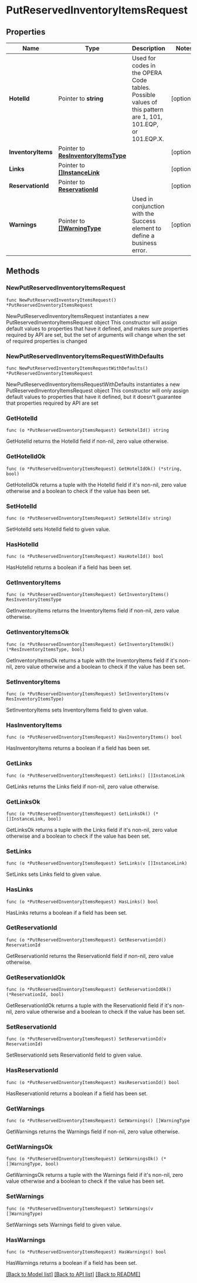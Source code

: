 # PutReservedInventoryItemsRequest

## Properties

Name | Type | Description | Notes
------------ | ------------- | ------------- | -------------
**HotelId** | Pointer to **string** | Used for codes in the OPERA Code tables. Possible values of this pattern are 1, 101, 101.EQP, or 101.EQP.X. | [optional] 
**InventoryItems** | Pointer to [**ResInventoryItemsType**](ResInventoryItemsType.md) |  | [optional] 
**Links** | Pointer to [**[]InstanceLink**](InstanceLink.md) |  | [optional] 
**ReservationId** | Pointer to [**ReservationId**](ReservationId.md) |  | [optional] 
**Warnings** | Pointer to [**[]WarningType**](WarningType.md) | Used in conjunction with the Success element to define a business error. | [optional] 

## Methods

### NewPutReservedInventoryItemsRequest

`func NewPutReservedInventoryItemsRequest() *PutReservedInventoryItemsRequest`

NewPutReservedInventoryItemsRequest instantiates a new PutReservedInventoryItemsRequest object
This constructor will assign default values to properties that have it defined,
and makes sure properties required by API are set, but the set of arguments
will change when the set of required properties is changed

### NewPutReservedInventoryItemsRequestWithDefaults

`func NewPutReservedInventoryItemsRequestWithDefaults() *PutReservedInventoryItemsRequest`

NewPutReservedInventoryItemsRequestWithDefaults instantiates a new PutReservedInventoryItemsRequest object
This constructor will only assign default values to properties that have it defined,
but it doesn't guarantee that properties required by API are set

### GetHotelId

`func (o *PutReservedInventoryItemsRequest) GetHotelId() string`

GetHotelId returns the HotelId field if non-nil, zero value otherwise.

### GetHotelIdOk

`func (o *PutReservedInventoryItemsRequest) GetHotelIdOk() (*string, bool)`

GetHotelIdOk returns a tuple with the HotelId field if it's non-nil, zero value otherwise
and a boolean to check if the value has been set.

### SetHotelId

`func (o *PutReservedInventoryItemsRequest) SetHotelId(v string)`

SetHotelId sets HotelId field to given value.

### HasHotelId

`func (o *PutReservedInventoryItemsRequest) HasHotelId() bool`

HasHotelId returns a boolean if a field has been set.

### GetInventoryItems

`func (o *PutReservedInventoryItemsRequest) GetInventoryItems() ResInventoryItemsType`

GetInventoryItems returns the InventoryItems field if non-nil, zero value otherwise.

### GetInventoryItemsOk

`func (o *PutReservedInventoryItemsRequest) GetInventoryItemsOk() (*ResInventoryItemsType, bool)`

GetInventoryItemsOk returns a tuple with the InventoryItems field if it's non-nil, zero value otherwise
and a boolean to check if the value has been set.

### SetInventoryItems

`func (o *PutReservedInventoryItemsRequest) SetInventoryItems(v ResInventoryItemsType)`

SetInventoryItems sets InventoryItems field to given value.

### HasInventoryItems

`func (o *PutReservedInventoryItemsRequest) HasInventoryItems() bool`

HasInventoryItems returns a boolean if a field has been set.

### GetLinks

`func (o *PutReservedInventoryItemsRequest) GetLinks() []InstanceLink`

GetLinks returns the Links field if non-nil, zero value otherwise.

### GetLinksOk

`func (o *PutReservedInventoryItemsRequest) GetLinksOk() (*[]InstanceLink, bool)`

GetLinksOk returns a tuple with the Links field if it's non-nil, zero value otherwise
and a boolean to check if the value has been set.

### SetLinks

`func (o *PutReservedInventoryItemsRequest) SetLinks(v []InstanceLink)`

SetLinks sets Links field to given value.

### HasLinks

`func (o *PutReservedInventoryItemsRequest) HasLinks() bool`

HasLinks returns a boolean if a field has been set.

### GetReservationId

`func (o *PutReservedInventoryItemsRequest) GetReservationId() ReservationId`

GetReservationId returns the ReservationId field if non-nil, zero value otherwise.

### GetReservationIdOk

`func (o *PutReservedInventoryItemsRequest) GetReservationIdOk() (*ReservationId, bool)`

GetReservationIdOk returns a tuple with the ReservationId field if it's non-nil, zero value otherwise
and a boolean to check if the value has been set.

### SetReservationId

`func (o *PutReservedInventoryItemsRequest) SetReservationId(v ReservationId)`

SetReservationId sets ReservationId field to given value.

### HasReservationId

`func (o *PutReservedInventoryItemsRequest) HasReservationId() bool`

HasReservationId returns a boolean if a field has been set.

### GetWarnings

`func (o *PutReservedInventoryItemsRequest) GetWarnings() []WarningType`

GetWarnings returns the Warnings field if non-nil, zero value otherwise.

### GetWarningsOk

`func (o *PutReservedInventoryItemsRequest) GetWarningsOk() (*[]WarningType, bool)`

GetWarningsOk returns a tuple with the Warnings field if it's non-nil, zero value otherwise
and a boolean to check if the value has been set.

### SetWarnings

`func (o *PutReservedInventoryItemsRequest) SetWarnings(v []WarningType)`

SetWarnings sets Warnings field to given value.

### HasWarnings

`func (o *PutReservedInventoryItemsRequest) HasWarnings() bool`

HasWarnings returns a boolean if a field has been set.


[[Back to Model list]](../README.md#documentation-for-models) [[Back to API list]](../README.md#documentation-for-api-endpoints) [[Back to README]](../README.md)


